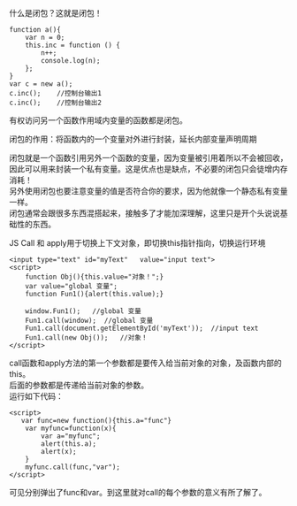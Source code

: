 什么是闭包？这就是闭包！  

    function a(){
        var n = 0;
        this.inc = function () {
            n++; 
            console.log(n);
        };
    }
    var c = new a();
    c.inc();    //控制台输出1
    c.inc();    //控制台输出2

 

有权访问另一个函数作用域内变量的函数都是闭包。   


闭包的作用：将函数内的一个变量对外进行封装，延长内部变量声明周期  

闭包就是一个函数引用另外一个函数的变量，因为变量被引用着所以不会被回收，  
因此可以用来封装一个私有变量。这是优点也是缺点，不必要的闭包只会徒增内存消耗！  
另外使用闭包也要注意变量的值是否符合你的要求，因为他就像一个静态私有变量一样。  
闭包通常会跟很多东西混搭起来，接触多了才能加深理解，这里只是开个头说说基础性的东西。   


JS Call 和 apply用于切换上下文对象，即切换this指针指向，切换运行环境  

    <input type="text" id="myText"   value="input text">
    <script>
        function Obj(){this.value="对象！";}
        var value="global 变量";
        function Fun1(){alert(this.value);}
    
        window.Fun1();   //global 变量
        Fun1.call(window);  //global 变量
        Fun1.call(document.getElementById('myText'));  //input text
        Fun1.call(new Obj());   //对象！
    </script>

call函数和apply方法的第一个参数都是要传入给当前对象的对象，及函数内部的this。   
后面的参数都是传递给当前对象的参数。  
运行如下代码：  

    <script>
       var func=new function(){this.a="func"}
        var myfunc=function(x){
            var a="myfunc";
            alert(this.a);
            alert(x);
        }
        myfunc.call(func,"var");
    </script>

可见分别弹出了func和var。到这里就对call的每个参数的意义有所了解了。
